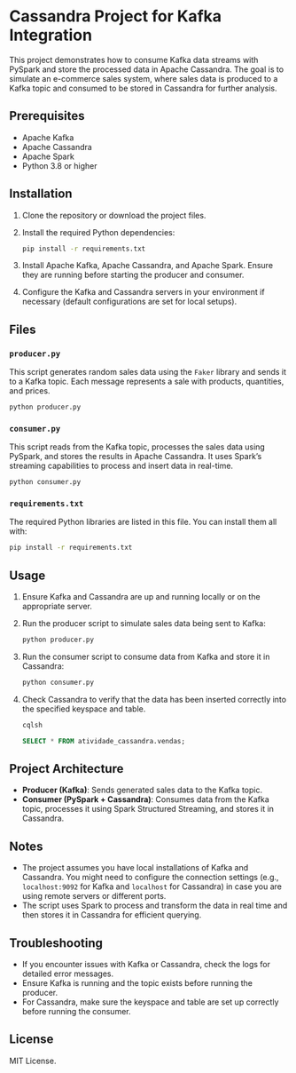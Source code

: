 
# Cassandra Project for Kafka Integration

This project demonstrates how to consume Kafka data streams with PySpark and store the processed data in Apache Cassandra. The goal is to simulate an e-commerce sales system, where sales data is produced to a Kafka topic and consumed to be stored in Cassandra for further analysis.

## Prerequisites

- Apache Kafka
- Apache Cassandra
- Apache Spark
- Python 3.8 or higher

## Installation

1. Clone the repository or download the project files.

2. Install the required Python dependencies:

    ```bash
    pip install -r requirements.txt
    ```

3. Install Apache Kafka, Apache Cassandra, and Apache Spark. Ensure they are running before starting the producer and consumer.

4. Configure the Kafka and Cassandra servers in your environment if necessary (default configurations are set for local setups).

## Files

### `producer.py`

This script generates random sales data using the `Faker` library and sends it to a Kafka topic. Each message represents a sale with products, quantities, and prices.

```bash
python producer.py
```

### `consumer.py`

This script reads from the Kafka topic, processes the sales data using PySpark, and stores the results in Apache Cassandra. It uses Spark’s streaming capabilities to process and insert data in real-time.

```bash
python consumer.py
```

### `requirements.txt`

The required Python libraries are listed in this file. You can install them all with:

```bash
pip install -r requirements.txt
```

## Usage

1. Ensure Kafka and Cassandra are up and running locally or on the appropriate server.
2. Run the producer script to simulate sales data being sent to Kafka:

    ```bash
    python producer.py
    ```

3. Run the consumer script to consume data from Kafka and store it in Cassandra:

    ```bash
    python consumer.py
    ```

4. Check Cassandra to verify that the data has been inserted correctly into the specified keyspace and table.
    ```bash
    cqlsh
    ```
    ```sql
    SELECT * FROM atividade_cassandra.vendas;
    ```

## Project Architecture

- **Producer (Kafka)**: Sends generated sales data to the Kafka topic.
- **Consumer (PySpark + Cassandra)**: Consumes data from the Kafka topic, processes it using Spark Structured Streaming, and stores it in Cassandra.

## Notes

- The project assumes you have local installations of Kafka and Cassandra. You might need to configure the connection settings (e.g., `localhost:9092` for Kafka and `localhost` for Cassandra) in case you are using remote servers or different ports.
- The script uses Spark to process and transform the data in real time and then stores it in Cassandra for efficient querying.

## Troubleshooting

- If you encounter issues with Kafka or Cassandra, check the logs for detailed error messages.
- Ensure Kafka is running and the topic exists before running the producer.
- For Cassandra, make sure the keyspace and table are set up correctly before running the consumer.

## License

MIT License.

